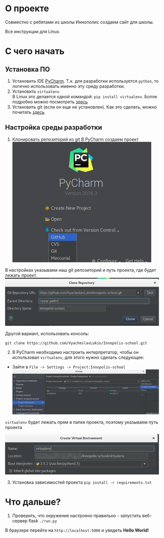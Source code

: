 # О проекте
Совместно с ребятами из школы Иннополис создаем сайт для школы.

<aside class="notice">
Все инструкции для Linux.
</aside>

# С чего начать
## Установка ПО
1. Установить IDE [PyCharm](https://www.jetbrains.com/pycharm/). Т.к. для разработки используется `python`, то логично использовать именно эту среду разработки.
2. Установить `virtualenv`.  
В Linux это делается одной командой:
`pip install virtualenv`.
Болле подробно можно посмотреть [здесь](https://virtualenv.pypa.io/en/stable/userguide/)
3. Установить git (если он еще не установлен). Как это сделать, можно почитать [здесь](https://git-scm.com/book/ru/v1/%D0%92%D0%B2%D0%B5%D0%B4%D0%B5%D0%BD%D0%B8%D0%B5-%D0%A3%D1%81%D1%82%D0%B0%D0%BD%D0%BE%D0%B2%D0%BA%D0%B0-Git)

## Настройка среды разработки
1. Клонировать репозиторий из git
В PyCharm создаем проект
![Create project from git repo](help/create_project_from_git.png)

В настройках указываем наш git репозиторий и путь проекта, где будет лежать проект.
![git clone](help/clone_git.png)

Другой вариант, использовать консоль:

    git clone https://github.com/VyacheslavLukin/Innopolis-school.git
    
2. В PyCharm необходимо настроить интерпретатор, чтобы он использовал `virtualenv`, для этого нужно сделать следующее:
- Зайти в ``File -> Settings -> Project:Innopolis-school``
![Pycharm virtualenv config](help/pycharm_virtualenv.png)

`virtualenv` будет лежать прям в папке проекта, поэтому указываем путь проекта

![virtualenv path](help/virtualenv.png)


3. Установка зависимостей проекта `pip install -r requirements.txt`

# Что дальше?
1. Проверить, что окружение настроено правильно - запустить веб-сервер flask
`./run.py`

В браузере перейти на ``http://localhost:5000`` и увидеть **Hello World!**